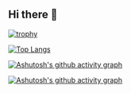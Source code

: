 ## Hi there 👋


[![trophy](https://github-profile-trophy.vercel.app/?username=Maxximusan&theme=onedark)](https://github.com/Maxximusan/github-profile-trophy)

[![Top Langs](https://github-readme-stats.vercel.app/api/top-langs/?username=Maxximusan)](https://github.com/Maxximusan/github-readme-stats)

[![Ashutosh's github activity graph](https://github-readme-activity-graph.vercel.app/graph?username=Maxximusan)](https://github.com/Maxximusan/github-readme-activity-graph)

[![Ashutosh's github activity graph](https://github-readme-activity-graph.vercel.app/graph?username=Maxximusan&theme=dracula)](https://github.com/Maxximusan/github-readme-activity-graph)


<!--
**Maxximusan/Maxximusan** is a ✨ _special_ ✨ repository because its `README.md` (this file) appears on your GitHub profile.

Here are some ideas to get you started:

- 🔭 I’m currently working on ...
- 🌱 I’m currently learning ...
- 👯 I’m looking to collaborate on ...
- 🤔 I’m looking for help with ...
- 💬 Ask me about ...
- 📫 How to reach me: ...
- 😄 Pronouns: ...
- ⚡ Fun fact: ...
-->
